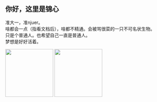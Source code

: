 ## 你好，这里是锦心

准大一，准njuer。   
啥都会一点（指看文档后），啥都不精通。会被骂很菜的一只不可名状生物。   
只是个普通人。也希望自己一直是普通人。  
梦想是好好活着。

<img src="https://github-readme-stats.vercel.app/api?username=Lhcfl&count_private=true&show_icons=true&theme=monokai&hide=issues" height="150px"></img>
<img src="https://github-readme-stats.vercel.app/api/top-langs/?username=Lhcfl&layout=compact&theme=monokai&hide=HTML" height="150px"><img>
